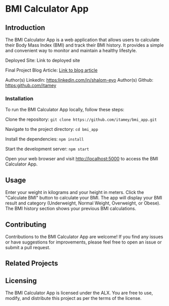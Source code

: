 # BMI Calculator App

## Introduction

The BMI Calculator App is a web application that allows users to calculate their Body Mass Index (BMI) and track their BMI history. It provides a simple and convenient way to monitor and maintain a healthy lifestyle.

Deployed Site: Link to deployed site

Final Project Blog Article: [Link to blog article](https://link.medium.com/c1ekwJNyABb)

Author(s) LinkedIn: <https:linkedin.com/in/shalom-eyo>
Author(s) Github: <https:github.com/itamey>

### Installation

To run the BMI Calculator App locally, follow these steps:

Clone the repository:
`git clone https://github.com/itamey/bmi_app.git`

Navigate to the project directory:
`cd bmi_app`

Install the dependencies:
`npm install`

Start the development server:
`npm start`

Open your web browser and visit <http://localhost:5000> to access the BMI Calculator App.

## Usage

Enter your weight in kilograms and your height in meters.
Click the "Calculate BMI" button to calculate your BMI.
The app will display your BMI result and category (Underweight, Normal Weight, Overweight, or Obese).
The BMI history section shows your previous BMI calculations.

## Contributing

Contributions to the BMI Calculator App are welcome! If you find any issues or have suggestions for improvements, please feel free to open an issue or submit a pull request.

## Related Projects

## Licensing

The BMI Calculator App is licensed under the ALX. You are free to use, modify, and distribute this project as per the terms of the license.
